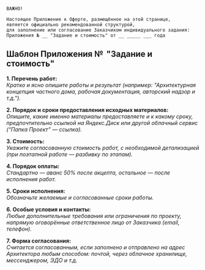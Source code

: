 ```

ВАЖНО!

Настоящее Приложение к Оферте, размещённое на этой странице,
является официально рекомендованной структурой,
для заполнение или согласование Заказчиком индивидуального задания:
Приложения № __ "Задание и стоимость" от __ _____ ___ года

```

## Шаблон Приложения №  "Задание и стоимость"

**1. Перечень работ:**  
*Кратко и ясно опишите работы и результат (например: "Архитектурная концепция частного дома, рабочая документация, авторский надзор и т.д.").*

**2. Порядок и сроки предоставления исходных материалов:**  
*Опишите, какие именно материалы предоставляете и к какому сроку, предпочтительно ссылкой на Яндекс.Диск или другой облачный сервис (“Папка _Проект_” — ссылка).*

**3. Стоимость:**  
*Укажите согласованную стоимость работ, с необходимой детализацией (при поэтапной работе — разбивку по этапам).*

**4. Порядок оплаты:**  
*Стандартно — аванс 50% после акцепта, остальное — после исполнения работ.*

**5. Сроки исполнения:**  
*Обозначьте желаемые и согласованные сроки работы.*

**6. Особые условия и контакты:**  
*Любые дополнительные требования или ограничения по проекту, напрямую оговорённые ответственное лицо от Заказчика (email, телефон).*

**7. Форма согласования:**  
*Считается согласованным, если заполнено и отправлено на адрес Архитектора любым способом: почтой, через облачное хранилище, мессенджером, ЭДО и т.д.*


